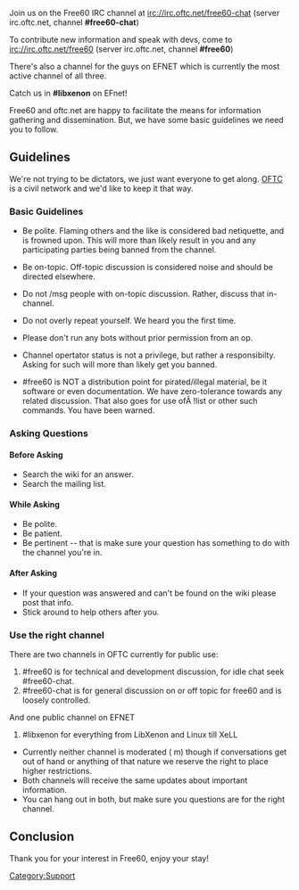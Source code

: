 Join us on the Free60 IRC channel at <irc://irc.oftc.net/free60-chat>
(server irc.oftc.net, channel **\#free60-chat**)

To contribute new information and speak with devs, come to
<irc://irc.oftc.net/free60> (server irc.oftc.net, channel **\#free60**)

There's also a channel for the guys on EFNET which is currently the most
active channel of all three.

Catch us in **\#libxenon** on EFnet\!

Free60 and oftc.net are happy to facilitate the means for information
gathering and dissemination. But, we have some basic guidelines we need
you to follow.

## Guidelines

We're not trying to be dictators, we just want everyone to get along.
[OFTC](http://www.oftc.net/) is a civil network and we'd like to keep it
that way.

### Basic Guidelines

  - Be polite. Flaming others and the like is considered bad netiquette,
    and is frowned upon. This will more than likely result in you and
    any participating parties being banned from the channel.

  - Be on-topic. Off-topic discussion is considered noise and should be
    directed elsewhere.

  - Do not /msg people with on-topic discussion. Rather, discuss that
    in-channel.

  - Do not overly repeat yourself. We heard you the first time.

  - Please don't run any bots without prior permission from an op.

  - Channel opertator status is not a privilege, but rather a
    responsibilty. Asking for such will more than likely get you banned.

  - \#free60 is NOT a distribution point for pirated/illegal material,
    be it software or even documentation. We have zero-tolerance towards
    any related discussion. That also goes for use ofÂ \!list or other
    such commands. You have been warned.

### Asking Questions

#### Before Asking

  - Search the wiki for an answer.
  - Search the mailing list.

#### While Asking

  - Be polite.
  - Be patient.
  - Be pertinent -- that is make sure your question has something to do
    with the channel you're in.

#### After Asking

  - If your question was answered and can't be found on the wiki please
    post that info.
  - Stick around to help others after you.

### Use the right channel

There are two channels in OFTC currently for public use:

1.  \#free60 is for technical and development discussion, for idle chat
    seek \#free60-chat.
2.  \#free60-chat is for general discussion on or off topic for free60
    and is loosely controlled.

And one public channel on EFNET

1.  \#libxenon for everything from LibXenon and Linux till XeLL

  - Currently neither channel is moderated ( m) though if conversations
    get out of hand or anything of that nature we reserve the right to
    place higher restrictions.
  - Both channels will receive the same updates about important
    information.
  - You can hang out in both, but make sure you questions are for the
    right channel.

## Conclusion

Thank you for your interest in Free60, enjoy your stay\!

[Category:Support](../Category_Support)
